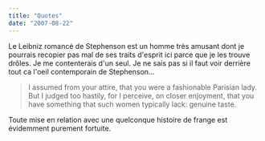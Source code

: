 ```yaml
---
title: "Quotes"
date: "2007-08-22"
---
```


Le Leibniz romancé de Stephenson est un homme très amusant dont je pourrais recopier pas mal de ses traits d'esprit ici parce que je les trouve drôles. Je me contenterais d'un seul. Je ne sais pas si il faut voir derrière tout ca l'oeil contemporain de Stephenson...

> I assumed from your attire, that you were a fashionable Parisian lady. But I judged too hastily, for I perceive, on closer enjoyment, that you have something that such women typically lack: genuine taste.

Toute mise en relation avec une quelconque histoire de frange est évidemment purement fortuite.
